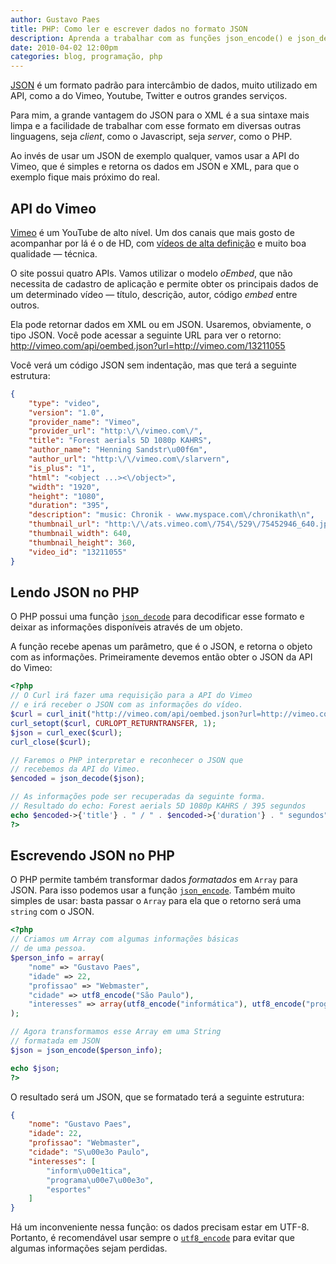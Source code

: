 ```yaml
---
author: Gustavo Paes
title: PHP: Como ler e escrever dados no formato JSON
description: Aprenda a trabalhar com as funções json_encode() e json_decode() para ler e escrever dados no formato JSON.
date: 2010-04-02 12:00pm
categories: blog, programação, php
---
```


[JSON](http://json.org/) é um formato padrão para intercâmbio de dados, muito utilizado em API, como a do Vimeo, Youtube, Twitter e outros grandes serviços.

Para mim, a grande vantagem do JSON para o XML é a sua sintaxe mais limpa e a facilidade de trabalhar com esse formato em diversas outras linguagens, seja _client_, como o Javascript, seja _server_, como o PHP.

Ao invés de usar um JSON de exemplo qualquer, vamos usar a API do Vimeo, que é simples e retorna os dados em JSON e XML, para que o exemplo fique mais próximo do real.

## API do Vimeo

[Vimeo](http://vimeo.com/) é um YouTube de alto nível. Um dos canais que mais gosto de acompanhar por lá é o de HD, com [vídeos de alta definição](http://vimeo.com/hd) e muito boa qualidade &#8212; técnica.

O site possui quatro APIs. Vamos utilizar o modelo _oEmbed_, que não necessita de cadastro de aplicação e permite obter os principais dados de um determinado vídeo &#8212; título, descrição, autor, código _embed_ entre outros.

Ela pode retornar dados em XML ou em JSON. Usaremos, obviamente, o tipo JSON. Você pode acessar a seguinte URL para ver o retorno:
http://vimeo.com/api/oembed.json?url=http://vimeo.com/13211055

Você verá um código JSON sem indentação, mas que terá a seguinte estrutura:

``` json
{
    "type": "video",
    "version": "1.0",
    "provider_name": "Vimeo",
    "provider_url": "http:\/\/vimeo.com\/",
    "title": "Forest aerials 5D 1080p KAHRS",
    "author_name": "Henning Sandstr\u00f6m",
    "author_url": "http:\/\/vimeo.com\/slarvern",
    "is_plus": "1",
    "html": "<object ...><\/object>",
    "width": "1920",
    "height": "1080",
    "duration": "395",
    "description": "music: Chronik - www.myspace.com\/chronikath\n",
    "thumbnail_url": "http:\/\/ats.vimeo.com\/754\/529\/75452946_640.jpg",
    "thumbnail_width": 640,
    "thumbnail_height": 360,
    "video_id": "13211055"
}
```

## Lendo JSON no PHP

O PHP possui uma função [`json_decode`](http://php.net/json_decode) para decodificar esse formato e deixar as informações disponíveis através de um objeto.

A função recebe apenas um parâmetro, que é o JSON, e retorna o objeto com as informações. Primeiramente devemos então obter o JSON da API do Vimeo:

``` php
<?php
// O Curl irá fazer uma requisição para a API do Vimeo
// e irá receber o JSON com as informações do vídeo.
$curl = curl_init("http://vimeo.com/api/oembed.json?url=http://vimeo.com/13211055");
curl_setopt($curl, CURLOPT_RETURNTRANSFER, 1);
$json = curl_exec($curl);
curl_close($curl);

// Faremos o PHP interpretar e reconhecer o JSON que
// recebemos da API do Vimeo.
$encoded = json_decode($json);

// As informações pode ser recuperadas da seguinte forma.
// Resultado do echo: Forest aerials 5D 1080p KAHRS / 395 segundos
echo $encoded->{'title'} . " / " . $encoded->{'duration'} . " segundos";
?>
```

## Escrevendo JSON no PHP

O PHP permite também transformar dados _formatados_ em `Array` para JSON. Para isso podemos usar a função [`json_encode`](http://php.net/json_encode). Também muito simples de usar: basta passar o `Array` para ela que o retorno será uma `string` com o JSON.

``` php
<?php
// Criamos um Array com algumas informações básicas
// de uma pessoa.
$person_info = array(
    "nome" => "Gustavo Paes",
    "idade" => 22,
    "profissao" => "Webmaster",
    "cidade" => utf8_encode("São Paulo"),
    "interesses" => array(utf8_encode("informática"), utf8_encode("programação"), "esportes")
);

// Agora transformamos esse Array em uma String
// formatada em JSON
$json = json_encode($person_info);

echo $json;
?>
```

O resultado será um JSON, que se formatado terá a seguinte estrutura:

``` json
{
    "nome": "Gustavo Paes",
    "idade": 22,
    "profissao": "Webmaster",
    "cidade": "S\u00e3o Paulo",
    "interesses": [
        "inform\u00e1tica",
        "programa\u00e7\u00e3o",
        "esportes"
    ]
}
```

Há um inconveniente nessa função: os dados precisam estar em UTF-8. Portanto, é recomendável usar sempre o [`utf8_encode`](http://php.net/utf8_encode) para evitar que algumas informações sejam perdidas.

